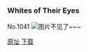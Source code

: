 ### Whites of Their Eyes
No.1041
![图片不见了~~~](https://imgs.xkcd.com/comics/whites_of_their_eyes.png)

[原址](https://xkcd.com//1041) [下载](https://imgs.xkcd.com/comics/whites_of_their_eyes.png)

